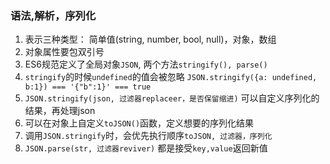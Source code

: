 ### 语法,解析，序列化
1. 表示三种类型： 简单值(string, number, bool, null)，对象，数组
2. 对象属性要包双引号
3. ES6规范定义了全局对象`JSON`, 两个方法`stringify(), parse()`
4. `stringify`的时候`undefined`的值会被忽略 `JSON.stringify({a: undefined, b:1}) === '{"b":1}' === true`
5. `JSON.stringify(json, 过滤器replaceer，是否保留缩进)` 可以自定义序列化的结果，再处理json
6. 可以在对象上自定义`toJSON()`函数，定义想要的序列化结果
7. 调用`JSON.stringify`时，会优先执行顺序`toJSON, 过滤器，序列化`
8. `JSON.parse(str, 过滤器reviver)` 都是接受`key,value`返回新值
